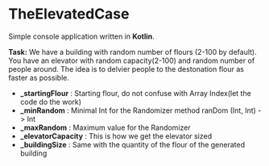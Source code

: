# TheElevatedCase

Simple console application written in **Kotlin**.

**Task:**
We have a building with random number of flours (2-100 by default). You have an elevator with random capacity(2-100) and random number of people around.
The idea is to delvier people to the destonation flour as faster as possible.

* **_startingFlour** : Starting flour, do not confuse with Array Index(let the code do the work)
* **_minRandom** : Minimal Int for the Randomizer method ranDom (Int, Int) -> Int
* **_maxRandom** : Maximum value for the Randomizer
* **_elevatorCapacity** : This is how we get the elevator sized
* **_buildingSize** : Same with the quantity of the flour of the generated building
